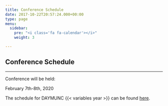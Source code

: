 ```yaml
---
title: Conference Schedule
date: 2017-10-22T20:57:24.000+00:00
type: page
menu:
  sidebar:
    pre: "<i class='fa fa-calendar'></i>"
    weight: 3

---
```

## Conference Schedule

***

Conference will be held: 

February 7th-8th, 2020

The schedule for DAYMUNC {{< variables year >}} can be found [here](https://files.acrobat.com/a/preview/19494616-ef3b-4292-a83e-d060c78354b8).